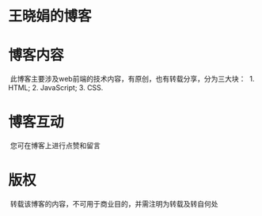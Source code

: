 # 王晓娟的博客
# 博客内容 
  此博客主要涉及web前端的技术内容，有原创，也有转载分享，分为三大块：
  1. HTML;
  2. JavaScript;
  3. CSS.
# 博客互动
  您可在博客上进行点赞和留言
# 版权
  转载该博客的内容，不可用于商业目的，并需注明为转载及转自何处
